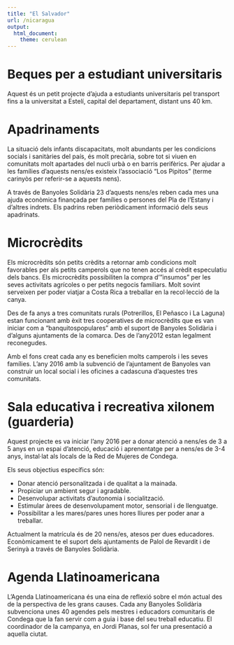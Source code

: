 ```yaml
---
title: "El Salvador"
url: /nicaragua
output: 
  html_document: 
    theme: cerulean
---
```


# Beques per a estudiant universitaris

Aquest és un petit projecte d’ajuda a estudiants universitaris pel transport fins a la universitat a Estelí, capital del departament, distant uns 40 km.

# Apadrinaments

La situació dels infants discapacitats, molt abundants per les condicions socials i sanitàries del país, és molt precària, sobre tot si viuen en comunitats molt apartades del nucli urbà o en barris perifèrics. Per ajudar a les famílies d’aquests nens/es existeix l’associació “Los Pipitos” (terme carinyòs per referir-se a aquests nens). 

A través de Banyoles Solidària 23 d’aquests nens/es reben cada mes una ajuda econòmica finançada per famílies o persones del Pla de l’Estany i d’altres indrets. Els padrins reben periòdicament informació dels seus apadrinats.


# Microcrèdits

Els microcrèdits són petits crèdits a retornar amb condicions molt favorables per als petits camperols que no tenen accés al crèdit especulatiu dels bancs. Els microcrèdits possibiliten la compra d’”insumos” per les seves activitats agrícoles o per petits negocis familiars. Molt sovint serveixen per poder viatjar a Costa Rica a treballar en la recol·lecció de la canya. 

Des de fa anys a tres comunitats rurals (Potrerillos, El Peñasco i La Laguna) estan funcionant amb èxit tres cooperatives de microcrèdits que es van iniciar com a “banquitospopulares” amb el suport de Banyoles Solidària i d’alguns ajuntaments de la comarca.  Des de l’any2012 estan legalment reconegudes.

Amb el fons creat cada any es beneficien molts camperols i les seves famílies. L’any 2016 amb la subvenció de l’ajuntament de Banyoles van construir un local social i les oficines a cadascuna 
d’aquestes tres comunitats.


# Sala educativa i recreativa xilonem (guarderia)

Aquest projecte es va iniciar l’any 2016 per a donar atenció a nens/es de 3 a 5 anys en un espai d’atenció, educació i aprenentatge per a nens/es de 3-4 anys, instal·lat als locals de la Red de Mujeres de Condega. 

Els seus objectius específics són:

* Donar atenció personalitzada i de qualitat a la mainada.
* Propiciar un ambient segur i agradable.
* Desenvolupar activitats d’autonomia i socialització.
* Estimular àrees de desenvolupament motor, sensorial i de llenguatge.
* Possibilitar a les mares/pares unes hores lliures per poder anar a treballar.

Actualment la matrícula és de 20 nens/es, atesos per dues educadores. 
Econòmicament te el suport dels ajuntaments de Palol de Revardit i de Serinyà a través de Banyoles Solidària.

# Agenda Llatinoamericana

L’Agenda Llatinoamericana és una eina de reflexió sobre el món actual des de la perspectiva de les grans causes. Cada any Banyoles Solidària subvenciona unes 40 agendes pels mestres i educadors comunitaris de Condega que la fan servir com a guia i base del seu treball educatiu.
El coordinador de la campanya, en Jordi Planas, sol fer una presentació a aquella ciutat.

